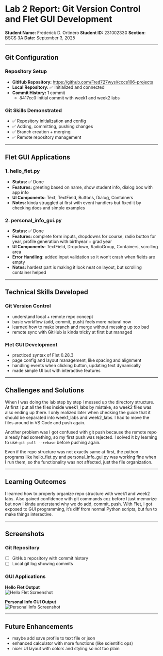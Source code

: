 # Lab 2 Report: Git Version Control and Flet GUI Development  

**Student Name:** Frederick D. Ortinero
**Student ID:** 231002330
**Section:** BSCS 3A
**Date:** September 3, 2025  

---

## Git Configuration  
### Repository Setup  
- **GitHub Repository:** https://github.com/Fred727wysi/cccs106-projects  
- **Local Repository:** ✅ Initialized and connected  
- **Commit History:** 1 commit  
  - 8417cc0 Initial commit with week1 and week2 labs


### Git Skills Demonstrated  
- ✅ Repository initialization and config  
- ✅ Adding, committing, pushing changes  
- ✅ Branch creation + merging  
- ✅ Remote repository management  

---

## Flet GUI Applications  

### 1. hello_flet.py  
- **Status:** ✅ Done  
- **Features:** greeting based on name, show student info, dialog box with app info  
- **UI Components:** Text, TextField, Buttons, Dialog, Containers  
- **Notes:** kinda struggled at first with event handlers but fixed it by checking docs and simple examples  

### 2. personal_info_gui.py  
- **Status:** ✅ Done  
- **Features:** complete form inputs, dropdowns for course, radio button for year, profile generation with birthyear + grad year  
- **UI Components:** TextField, Dropdown, RadioGroup, Containers, scrolling area  
- **Error Handling:** added input validation so it won’t crash when fields are empty  
- **Notes:** hardest part is making it look neat on layout, but scrolling container helped  

---

## Technical Skills Developed  

### Git Version Control  
- understand local + remote repo concept  
- basic workflow (add, commit, push) feels more natural now  
- learned how to make branch and merge without messing up too bad  
- remote sync with GitHub is kinda tricky at first but managed  

### Flet GUI Development  
- practiced syntax of Flet 0.28.3  
- page config and layout management, like spacing and alignment  
- handling events when clicking button, updating text dynamically  
- made simple UI but with interactive features  

---

## Challenges and Solutions  
When I was doing the lab step by step I messed up the directory structure. At first I put all the files inside week1_labs by mistake, so week2 files was also ending up there. I only realized later when checking the guide that it should be separated into week1_labs and week2_labs. I had to move the files around in VS Code and push again.  

Another problem was I got confused with git push because the remote repo already had something, so my first push was rejected. I solved it by learning to use `git pull --rebase` before pushing again.  

Even if the repo structure was not exactly same at first, the python programs like hello_flet.py and personal_info_gui.py was working fine when I run them, so the functionality was not affected, just the file organization.


---

## Learning Outcomes  
I learned how to properly organize repo structure with week1 and week2 labs. Also gained confidence with git commands coz before I just memorize but now I kinda understand why we do add, commit, push. With Flet, I got exposed to GUI programming, it’s diff from normal Python scripts, but fun to make things interactive.  

---

## Screenshots  

### Git Repository  
- [ ] GitHub repository with commit history  
- [ ] Local git log showing commits  

### GUI Applications  

**Hello Flet Output**  
![Hello Flet Screenshot](lab2_screenshots/ss1.png)  

**Personal Info GUI Output**  
![Personal Info Screenshot](lab2_screenshota/ss2.png)  

---

## Future Enhancements  
- maybe add save profile to text file or json  
- enhanced calculator with more functions (like scientific ops)  
- nicer UI layout with colors and styling so not too plain  
